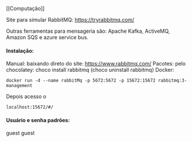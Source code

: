 [[Computação]]

Site para simular RabbitMQ: https://tryrabbitmq.com/

Outras ferramentas para mensageria são: Apache Kafka, ActiveMQ, Amazon SQS e azure service bus.

#### Instalação: 
Manual: baixando direto do site: https://www.rabbitmq.com/
Pacotes: pelo chocolatey: choco install rabbitmq (choco uninstall rabbitmq)
Docker: 
```
docker run -d --name rabbitMq -p 5672:5672 -p 15672:15672 rabbitmq:3-management
```

Depois acesso o 
```
localhost:15672/#/
```

#### Usuário e senha padrões:
guest
guest
